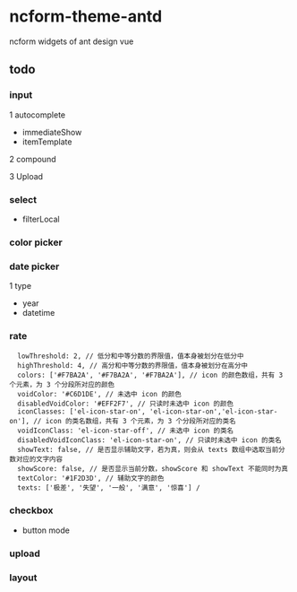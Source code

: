 # ncform-theme-antd
ncform widgets of ant design vue

## todo


### input

1 autocomplete
* immediateShow
* itemTemplate

2 compound

3 Upload


### select

- filterLocal

### color picker

### date picker

1 type
- year
- datetime

### rate
```
  lowThreshold: 2, // 低分和中等分数的界限值，值本身被划分在低分中
  highThreshold: 4, // 高分和中等分数的界限值，值本身被划分在高分中
  colors: ['#F7BA2A', '#F7BA2A', '#F7BA2A'], // icon 的颜色数组，共有 3 个元素，为 3 个分段所对应的颜色
  voidColor: '#C6D1DE', // 未选中 icon 的颜色
  disabledVoidColor: '#EFF2F7', // 只读时未选中 icon 的颜色
  iconClasses: ['el-icon-star-on', 'el-icon-star-on','el-icon-star-on'], // icon 的类名数组，共有 3 个元素，为 3 个分段所对应的类名
  voidIconClass: 'el-icon-star-off', // 未选中 icon 的类名
  disabledVoidIconClass: 'el-icon-star-on', // 只读时未选中 icon 的类名
  showText: false, // 是否显示辅助文字，若为真，则会从 texts 数组中选取当前分数对应的文字内容
  showScore: false, // 是否显示当前分数，showScore 和 showText 不能同时为真
  textColor: '#1F2D3D', // 辅助文字的颜色
  texts: ['极差', '失望', '一般', '满意', '惊喜'] /
```

### checkbox
- button mode

### upload

### layout